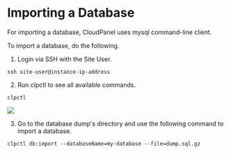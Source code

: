 # Importing a Database

For importing a database, CloudPanel uses mysql command-line client.

To import a database, do the following.

 1. Login via SSH with the Site User.

```ssh site-user@instance-ip-address```
 
 2. Run clpctl to see all available commands.

```clpctl```

![](https://www.cloudpanel.io/docs/v2/img/frontend-area/databases/clpctl-user-commands.png)

 3. Go to the database dump's directory and use the following command to import a database.

```clpctl db:import --databaseName=my-database --file=dump.sql.gz```